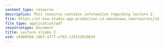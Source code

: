 ```yaml
---
content_type: resource
description: This resource contains information regarding lecture 2.
file: https://ol-ocw-studio-app-production.s3.amazonaws.com/courses/14-772-development-economics-macroeconomics-spring-2013/c69885b618bfa7f7cfb2c35212b10634_MIT14_722S13_lecture2.pdf
file_type: application/pdf
resourcetype: Document
title: Lecture slides 2
uid: c69885b6-18bf-a7f7-cfb2-c35212b10634
---
```

